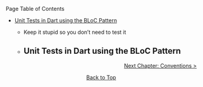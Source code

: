 Page Table of Contents
- [Unit Tests in Dart using the BLoC Pattern](#unit-tests-in-dart-using-the-bloc-pattern)

  - Keep it stupid so you don’t need to test it

  - ## Unit Tests in Dart using the BLoC Pattern

<p align="right"><a href="https://github.com/Fasust/flutter-guide/wiki/400-Conventions">Next Chapter: Conventions ></a></p>
<p align="center"><a href="#">Back to Top</a></center></p>